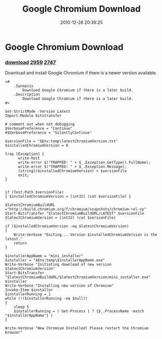 ﻿---
pid:            2422
parent:         0
children:       2959,2747
poster:         MJWJ1
title:          Google Chromium Download
date:           2010-12-26 20:39:25
description:    Download and install Google Chromium if there is a newer version available.
format:         posh
---

# Google Chromium Download

### [download](2422.ps1)  [2959](2959.md) [2747](2747.md)

Download and install Google Chromium if there is a newer version available.

```posh
<#
    .Synopsis
        Download Google Chromium if there is a later build.
    .Description
        Download Google Chromium if there is a later build.        
#>

Set-StrictMode -Version Latest
Import-Module bitstransfer

# comment out when not debugging
$VerbosePreference = "Continue"
#$VerbosePreference = "SilentlyContinue"

$versionFile = "$Env:temp\latestChromiumVersion.txt"
$installedChromiumVersion = 0

trap [Exception] { 
      write-host
      write-error $("TRAPPED: " + $_.Exception.GetType().FullName); 
      write-error $("TRAPPED: " + $_.Exception.Message); 
      [string]($installedChromiumVersion) > $versionFile
      exit; 
}


if (Test-Path $versionFile)
{ $installedChromiumVersion = [int32] (cat $versionFile) }

$latestChromiumBuildURL ="http://build.chromium.org/f/chromium/snapshots/chromium-rel-xp"
Start-BitsTransfer "$latestChromiumBuildURL/LATEST" $versionFile
$latestChromiumVersion = [int32] (cat $versionFile)

if ($installedChromiumVersion -eq $latestChromiumVersion)
{ 
    Write-Verbose "Exiting... Version $installedChromiumVersion is the latest."
    return
}

$installerAppName = "mini_installer"
$installer = "$Env:temp\$installerAppName.exe"
Write-Verbose "Initiating download of new version $latestChromiumVersion"
Start-BitsTransfer "$latestChromiumBuildURL/$latestChromiumVersion/mini_installer.exe" $installer
Write-Verbose "Installing new version of Chromium"
Invoke-Item $installer
$installerRunning = 1
while (!($installerRunning -eq $null))
{ 
    sleep 5
    $installerRunning = ( Get-Process | ? {$_.ProcessName -match "$installerAppName"} )
}

Write-Verbose "New Chromium Installed! Please restart the Chromium browser"
```
